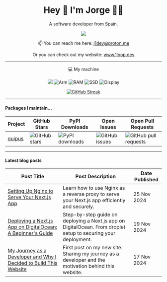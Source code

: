 <h1 align="center">
  Hey 👋 I'm Jorge 👨‍💻
</h1>

<p align="center">
  A software developer from Spain.
</p>

<p align="center">
    <a href="https://www.linkedin.com/in/jorge-ua">
    <img src="https://img.shields.io/badge/linkedin-%230077B5.svg?&style=for-the-badge&logo=linkedin&logoColor=white" />
  </a>
</p>

<p align='center'>
  📫 You can reach me here: <a href='mailto:j1dev@proton.me'>j1dev@proton.me</a>
</p>

<p align='center'>
  Or you can check out my website: <a href='https://1loop.dev' target='_blank'>www.1loop.dev</a>
</p>

---

<p align="center">
  💻 My machine
  <br>
  <br>
  <img src="https://img.shields.io/badge/apple-181717.svg?&style=for-the-badge&logo=apple&logoColor=white&logoWidth=20" />
  <img src="https://img.shields.io/badge/CHIP-Pro--2021-181717?labelColor=0091BD&style=for-the-badge&logo=Arm&logoColor=white&logoWidth=20" alt="Arm" />
  <img src="https://img.shields.io/badge/RAM-16GB-181717.svg?&style=for-the-badge&logoColor=white" alt="RAM"/>
  <img src="https://img.shields.io/badge/SSD-512GB-181717.svg?&style=for-the-badge" alt="SSD"/>
  <img src="https://img.shields.io/badge/Display-16%22-181717.svg?&style=for-the-badge" alt="Display"/>
</p>

<div align="center">
  <a href="https://git.io/streak-stats"><img src="https://github-readme-streak-stats.herokuapp.com?user=J1Loop&theme=github-dark-blue&date_format=j%20M%5B%20Y%5D" alt="GitHub Streak" /></a>
</div>

---

#### Packages I maintain...

| **Project** | **GitHub Stars**              | **PyPI Downloads**                  | **Open Issues**                 | **Open Pull Requests**              |
| ----------- | ----------------------------- | ----------------------------------- | ------------------------------- | ----------------------------------- |
| [quipus]    | ![GitHub stars][quipus-stars] | ![PyPI downloads][quipus-downloads] | ![GitHub issues][quipus-issues] | ![GitHub pull requests][quipus-prs] |


[quipus]: https://github.com/Monkey-Market/quipus
[quipus-stars]: https://img.shields.io/github/stars/monkey-market/quipus?style=social
[quipus-downloads]: https://img.shields.io/pypi/dm/quipus
[quipus-issues]: https://img.shields.io/github/issues/monkey-market/quipus
[quipus-prs]: https://img.shields.io/github/issues-pr/monkey-market/quipus

---

#### Latest blog posts

<!-- BLOG-POSTS-START -->
| **Post Title** | **Post Description** | **Date Published** |
| -------------- | -------------------- | ------------------ |
| [Setting Up Nginx to Serve Your Next.js App](https://1loop.dev/blog/setting-up-nginx) | Learn how to use Nginx as a reverse proxy to serve your Next.js app efficiently and securely. | 25 Nov 2024 |
| [Deploying a Next.js App on DigitalOcean: A Beginner's Guide](https://1loop.dev/blog/deploy-nextjs-to-digitalocean) | Step-by-step guide on deploying a Next.js app on DigitalOcean. From droplet setup to securing your deployment. | 19 Nov 2024 |
| [My Journey as a Developer and Why I Decided to Build This Website](https://1loop.dev/blog/my-journey-as-a-developer) | First post on my new site. Sharing my journey as a developer and the motivation behind this website. | 17 Nov 2024 |
<!-- BLOG-POSTS-END -->
